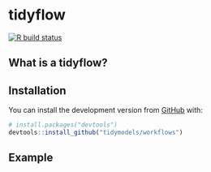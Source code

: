 
<!-- README.md is generated from README.Rmd. Please edit that file -->

# tidyflow

<!-- badges: start -->

<!-- [![Travis build status](https://travis-ci.org/tidymodels/workflows.svg?branch=master)](https://travis-ci.org/tidymodels/workflows) -->

<!-- [![Codecov test coverage](https://codecov.io/gh/tidymodels/workflows/branch/master/graph/badge.svg)](https://codecov.io/gh/tidymodels/workflows?branch=master) -->

<!-- [![R build status](https://github.com/tidymodels/workflows/workflows/R-CMD-check/badge.svg)](https://github.com/tidymodels/workflows) -->

[![R build
status](https://github.com/cimentadaj/tidyflow/workflows/R-CMD-check/badge.svg)](https://github.com/cimentadaj/tidyflow/actions)
<!-- badges: end -->

## What is a tidyflow?

<!-- A tidyflow is an object that can bundle together your data, splitting, resampling, preprocessing, modeling, and post-processing requests. For example, if you have a `recipe` and `parsnip` model, these can be combined into a workflow. The advantages are: -->

<!--  * You don't have to keep track of separate objects in your workspace. -->

<!--  * The recipe prepping and model fitting can be executed using a single call to `fit()`. -->

<!--  * If you have custom tuning parameter settings, these can be defined using a simpler interface when combined with [tune](https://github.com/tidymodels/tune). -->

<!--  * In the future, workflows will be able to add post-processing operations, such as modifying the probability cutoff for two-class models. -->

## Installation

<!-- You can install tidyflow from Github with: -->

<!-- ``` r -->

<!-- install.packages("workflows") -->

<!-- ``` -->

You can install the development version from
[GitHub](https://github.com/) with:

``` r
# install.packages("devtools")
devtools::install_github("tidymodels/workflows")
```

## Example

<!-- Suppose you were modeling data on cars. Say...the fuel efficiency of 32 cars. You know that the relationship between engine displacement and miles-per-gallon is nonlinear, and you would like to model that as a spline before adding it to a Bayesian linear regression model. You might have a recipe to specify the spline: -->

<!-- ```{r spline-rec, eval = FALSE} -->

<!-- library(recipes) -->

<!-- library(parsnip) -->

<!-- library(tidyflow) -->

<!-- spline_cars <- recipe(mpg ~ ., data = mtcars) %>%  -->

<!--   step_ns(disp, deg_free = 10) -->

<!-- ``` -->

<!-- and a model object: -->

<!-- ```{r car-mod, eval = FALSE} -->

<!-- bayes_lm <- linear_reg() %>%  -->

<!--   set_engine("stan") -->

<!-- ``` -->

<!-- To use these, you would generally run: -->

<!-- ```{r car-fit, eval = FALSE} -->

<!-- spline_cars_prepped <- prep(spline_cars, mtcars) -->

<!-- bayes_lm_fit <- fit(bayes_lm, mpg ~ ., data = juice(spline_cars_prepped)) -->

<!-- ``` -->

<!-- You can't predict on new samples using `bayes_lm_fit` without the prepped version of `spline_cars` around. You also might have other models and recipes in your workspace. This might lead to getting them mixed-up or forgetting to save the model/recipe pair that you are most interested in. -->

<!-- workflows makes this easier by combining these objects together: -->

<!-- ```{r tflow, eval = FALSE} -->

<!-- car_tflow <- workflow() %>%  -->

<!--   plug_recipe(spline_cars) %>%  -->

<!--   plug_model(bayes_lm) -->

<!-- ``` -->

<!-- Now you can prepare the recipe and estimate the model via a single call to `fit()`: -->

<!-- ```{r tflow-fit, eval = FALSE} -->

<!-- car_tflow_fit <- fit(car_tflow, data = mtcars) -->

<!-- ``` -->

<!-- You can alter existing workflows using `replace_recipe()` / `replace_model()` and `drop_recipe()` / `drop_model()`. -->
